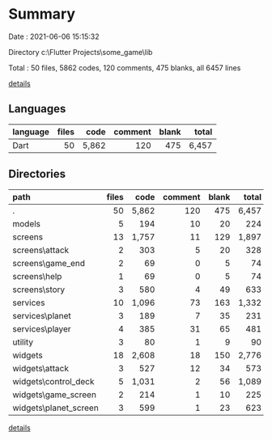# Summary

Date : 2021-06-06 15:15:32

Directory c:\Flutter Projects\some_game\lib

Total : 50 files,  5862 codes, 120 comments, 475 blanks, all 6457 lines

[details](details.md)

## Languages
| language | files | code | comment | blank | total |
| :--- | ---: | ---: | ---: | ---: | ---: |
| Dart | 50 | 5,862 | 120 | 475 | 6,457 |

## Directories
| path | files | code | comment | blank | total |
| :--- | ---: | ---: | ---: | ---: | ---: |
| . | 50 | 5,862 | 120 | 475 | 6,457 |
| models | 5 | 194 | 10 | 20 | 224 |
| screens | 13 | 1,757 | 11 | 129 | 1,897 |
| screens\attack | 2 | 303 | 5 | 20 | 328 |
| screens\game_end | 2 | 69 | 0 | 5 | 74 |
| screens\help | 1 | 69 | 0 | 5 | 74 |
| screens\story | 3 | 580 | 4 | 49 | 633 |
| services | 10 | 1,096 | 73 | 163 | 1,332 |
| services\planet | 3 | 189 | 7 | 35 | 231 |
| services\player | 4 | 385 | 31 | 65 | 481 |
| utility | 3 | 80 | 1 | 9 | 90 |
| widgets | 18 | 2,608 | 18 | 150 | 2,776 |
| widgets\attack | 3 | 527 | 12 | 34 | 573 |
| widgets\control_deck | 5 | 1,031 | 2 | 56 | 1,089 |
| widgets\game_screen | 2 | 214 | 1 | 10 | 225 |
| widgets\planet_screen | 3 | 599 | 1 | 23 | 623 |

[details](details.md)